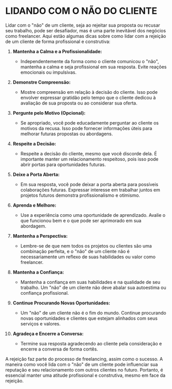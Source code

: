 # LIDANDO COM O NÃO DO CLIENTE
Lidar com o "não" de um cliente, seja ao rejeitar sua proposta ou recusar seu trabalho, pode ser desafiador, mas é uma parte inevitável dos negócios como freelancer. Aqui estão algumas dicas sobre como lidar com a rejeição de um cliente de forma profissional e construtiva:

1. **Mantenha a Calma e a Profissionalidade:**
   - Independentemente da forma como o cliente comunicou o "não", mantenha a calma e seja profissional em sua resposta. Evite reações emocionais ou impulsivas.

2. **Demonstre Compreensão:**
   - Mostre compreensão em relação à decisão do cliente. Isso pode envolver expressar gratidão pelo tempo que o cliente dedicou à avaliação de sua proposta ou ao considerar sua oferta.

3. **Pergunte pelo Motivo (Opcional):**
   - Se apropriado, você pode educadamente perguntar ao cliente os motivos da recusa. Isso pode fornecer informações úteis para melhorar futuras propostas ou abordagens.

4. **Respeite a Decisão:**
   - Respeite a decisão do cliente, mesmo que você discorde dela. É importante manter um relacionamento respeitoso, pois isso pode abrir portas para oportunidades futuras.

5. **Deixe a Porta Aberta:**
   - Em sua resposta, você pode deixar a porta aberta para possíveis colaborações futuras. Expressar interesse em trabalhar juntos em projetos futuros demonstra profissionalismo e otimismo.

6. **Aprenda e Melhore:**
   - Use a experiência como uma oportunidade de aprendizado. Avalie o que funcionou bem e o que pode ser aprimorado em sua abordagem.

7. **Mantenha a Perspectiva:**
   - Lembre-se de que nem todos os projetos ou clientes são uma combinação perfeita, e o "não" de um cliente não é necessariamente um reflexo de suas habilidades ou valor como freelancer.

8. **Mantenha a Confiança:**
   - Mantenha a confiança em suas habilidades e na qualidade de seu trabalho. Um "não" de um cliente não deve abalar sua autoestima ou confiança profissional.

9. **Continue Procurando Novas Oportunidades:**
   - Um "não" de um cliente não é o fim do mundo. Continue procurando novas oportunidades e clientes que estejam alinhados com seus serviços e valores.

10. **Agradeça e Encerre a Conversa:**
    - Termine sua resposta agradecendo ao cliente pela consideração e encerre a conversa de forma cortês.

A rejeição faz parte do processo de freelancing, assim como o sucesso. A maneira como você lida com o "não" de um cliente pode influenciar sua reputação e seu relacionamento com outros clientes no futuro. Portanto, é essencial manter uma atitude profissional e construtiva, mesmo em face da rejeição.